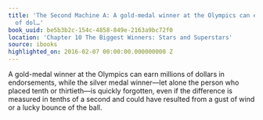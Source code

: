 ```yaml
---
title: 'The Second Machine A: A gold-medal winner at the Olympics can earn millions
  of dol…'
book_uuid: be5b3b2c-154c-4858-849e-2163a9bc72f0
location: 'Chapter 10 The Biggest Winners: Stars and Superstars'
source: ibooks
highlighted_on: 2016-02-07 00:00:00.000000000 Z
---
```


A gold-medal winner at the Olympics can earn millions of dollars in endorsements, while the silver medal winner—let alone the person who placed tenth or thirtieth—is quickly forgotten, even if the difference is measured in tenths of a second and could have resulted from a gust of wind or a lucky bounce of the ball.
